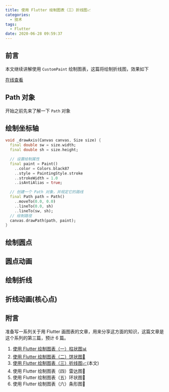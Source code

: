 ```yaml
---
title: 使用 Flutter 绘制图表（三）折线图📈
categories:
  - 技术
tags:
  - Flutter
date: 2020-06-28 09:59:37
---
```


<!--more-->

## 前言

本文继续讲解使用 `CustomPaint` 绘制图表，这篇将绘制折线图，效果如下

[在线查看](https://dartpad.dartlang.org/b8a2b88647fa75df5d31445a93cb390f)

## Path 对象

开始之前先来了解一下 `Path` 对象

## 绘制坐标轴

```dart
void _drawAxis(Canvas canvas, Size size) {
  final double sw = size.width;
  final double sh = size.height;

  // 设置绘制属性
  final paint = Paint()
    ..color = Colors.black87
    ..style = PaintingStyle.stroke
    ..strokeWidth = 1.0
    ..isAntiAlias = true;

  // 创建一个 Path 对象，并规定它的路线
  final Path path = Path()
    ..moveTo(0.0, 0.0)
    ..lineTo(0.0, sh)
    ..lineTo(sw, sh);
  // 绘制路径
  canvas.drawPath(path, paint);
}
```

## 绘制圆点

## 圆点动画

## 绘制折线


## 折线动画(核心点)

## 附言

准备写一系列关于用 Flutter 画图表的文章，用来分享这方面的知识，这篇文章是这个系列的第三篇，预计 6 篇。

1. [使用 Flutter 绘制图表（一）柱状图📊](https://coldstone.fun/post/2020/05/31/flutter-bar-chart/)
2. [使用 Flutter 绘制图表（二）饼状图🍪](https://coldstone.fun/post/2020/06/09/flutter-pie-chart/)
3. [使用 Flutter 绘制图表（三）折线图📈]()(本文)
4. 使用 Flutter 绘制图表（四）雷达图🎯
5. 使用 Flutter 绘制图表（五）环状图🍩
6. 使用 Flutter 绘制图表（六）条形图📏
